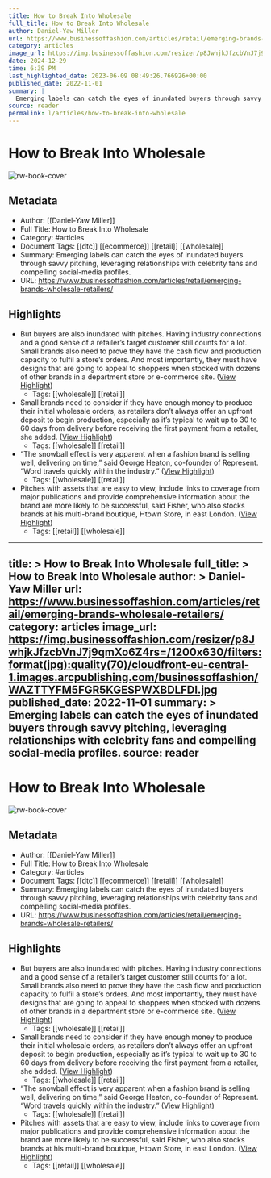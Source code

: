 ```yaml
---
title: How to Break Into Wholesale
full_title: How to Break Into Wholesale
author: Daniel-Yaw Miller
url: https://www.businessoffashion.com/articles/retail/emerging-brands-wholesale-retailers/
category: articles
image_url: https://img.businessoffashion.com/resizer/p8JwhjkJfzcbVnJ7j9qmXo6Z4rs=/1200x630/filters:format(jpg):quality(70)/cloudfront-eu-central-1.images.arcpublishing.com/businessoffashion/WAZTTYFM5FGR5KGESPWXBDLFDI.jpg
date: 2024-12-29
time: 6:39 PM
last_highlighted_date: 2023-06-09 08:49:26.766926+00:00
published_date: 2022-11-01
summary: |
  Emerging labels can catch the eyes of inundated buyers through savvy pitching, leveraging relationships with celebrity fans and compelling social-media profiles. 
source: reader
permalink: l/articles/how-to-break-into-wholesale
---
```

# How to Break Into Wholesale

![rw-book-cover](https://img.businessoffashion.com/resizer/p8JwhjkJfzcbVnJ7j9qmXo6Z4rs=/1200x630/filters:format(jpg):quality(70)/cloudfront-eu-central-1.images.arcpublishing.com/businessoffashion/WAZTTYFM5FGR5KGESPWXBDLFDI.jpg)

## Metadata
- Author: [[Daniel-Yaw Miller]]
- Full Title: How to Break Into Wholesale
- Category: #articles
- Document Tags: [[dtc]] [[ecommerce]] [[retail]] [[wholesale]] 
- Summary: Emerging labels can catch the eyes of inundated buyers through savvy pitching, leveraging relationships with celebrity fans and compelling social-media profiles. 
- URL: https://www.businessoffashion.com/articles/retail/emerging-brands-wholesale-retailers/

## Highlights
- But buyers are also inundated with pitches. Having industry connections and a good sense of a retailer’s target customer still counts for a lot. Small brands also need to prove they have the cash flow and production capacity to fulfil a store’s orders. And most importantly, they must have designs that are going to appeal to shoppers when stocked with dozens of other brands in a department store or e-commerce site. ([View Highlight](https://read.readwise.io/read/01h2fncqc6bbp5e42zw38m92mf))
    - Tags: [[wholesale]] [[retail]] 
- Small brands need to consider if they have enough money to produce their initial wholesale orders, as retailers don’t always offer an upfront deposit to begin production, especially as it’s typical to wait up to 30 to 60 days from delivery before receiving the first payment from a retailer, she added. ([View Highlight](https://read.readwise.io/read/01h2fnfrvq1x84dq0gy1demjf4))
    - Tags: [[wholesale]] [[retail]] 
- “The snowball effect is very apparent when a fashion brand is selling well, delivering on time,” said George Heaton, co-founder of Represent. “Word travels quickly within the industry.” ([View Highlight](https://read.readwise.io/read/01h2fng85hh7kwvfec17yf9r56))
    - Tags: [[wholesale]] [[retail]] 
- Pitches with assets that are easy to view, include links to coverage from major publications and provide comprehensive information about the brand are more likely to be successful, said Fisher, who also stocks brands at his multi-brand boutique, Htown Store, in east London. ([View Highlight](https://read.readwise.io/read/01h2fnh8yaebmxq1whaeqdxsz4))
    - Tags: [[retail]] [[wholesale]] 


---
title: >
  How to Break Into Wholesale
full_title: >
  How to Break Into Wholesale
author: >
  Daniel-Yaw Miller
url: https://www.businessoffashion.com/articles/retail/emerging-brands-wholesale-retailers/
category: articles
image_url: https://img.businessoffashion.com/resizer/p8JwhjkJfzcbVnJ7j9qmXo6Z4rs=/1200x630/filters:format(jpg):quality(70)/cloudfront-eu-central-1.images.arcpublishing.com/businessoffashion/WAZTTYFM5FGR5KGESPWXBDLFDI.jpg
published_date: 2022-11-01
summary: >
  Emerging labels can catch the eyes of inundated buyers through savvy pitching, leveraging relationships with celebrity fans and compelling social-media profiles. 
source: reader
---
# How to Break Into Wholesale

![rw-book-cover](https://img.businessoffashion.com/resizer/p8JwhjkJfzcbVnJ7j9qmXo6Z4rs=/1200x630/filters:format(jpg):quality(70)/cloudfront-eu-central-1.images.arcpublishing.com/businessoffashion/WAZTTYFM5FGR5KGESPWXBDLFDI.jpg)

## Metadata
- Author: [[Daniel-Yaw Miller]]
- Full Title: How to Break Into Wholesale
- Category: #articles
- Document Tags: [[dtc]] [[ecommerce]] [[retail]] [[wholesale]] 
- Summary: Emerging labels can catch the eyes of inundated buyers through savvy pitching, leveraging relationships with celebrity fans and compelling social-media profiles. 
- URL: https://www.businessoffashion.com/articles/retail/emerging-brands-wholesale-retailers/

## Highlights
- But buyers are also inundated with pitches. Having industry connections and a good sense of a retailer’s target customer still counts for a lot. Small brands also need to prove they have the cash flow and production capacity to fulfil a store’s orders. And most importantly, they must have designs that are going to appeal to shoppers when stocked with dozens of other brands in a department store or e-commerce site. ([View Highlight](https://read.readwise.io/read/01h2fncqc6bbp5e42zw38m92mf))
    - Tags: [[wholesale]] [[retail]] 
- Small brands need to consider if they have enough money to produce their initial wholesale orders, as retailers don’t always offer an upfront deposit to begin production, especially as it’s typical to wait up to 30 to 60 days from delivery before receiving the first payment from a retailer, she added. ([View Highlight](https://read.readwise.io/read/01h2fnfrvq1x84dq0gy1demjf4))
    - Tags: [[wholesale]] [[retail]] 
- “The snowball effect is very apparent when a fashion brand is selling well, delivering on time,” said George Heaton, co-founder of Represent. “Word travels quickly within the industry.” ([View Highlight](https://read.readwise.io/read/01h2fng85hh7kwvfec17yf9r56))
    - Tags: [[wholesale]] [[retail]] 
- Pitches with assets that are easy to view, include links to coverage from major publications and provide comprehensive information about the brand are more likely to be successful, said Fisher, who also stocks brands at his multi-brand boutique, Htown Store, in east London. ([View Highlight](https://read.readwise.io/read/01h2fnh8yaebmxq1whaeqdxsz4))
    - Tags: [[retail]] [[wholesale]] 


